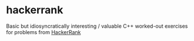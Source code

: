 # hackerrank

Basic but idiosyncratically interesting / valuable C++ worked-out exercises for problems from [HackerRank](https://www.hackerrank.com/)
